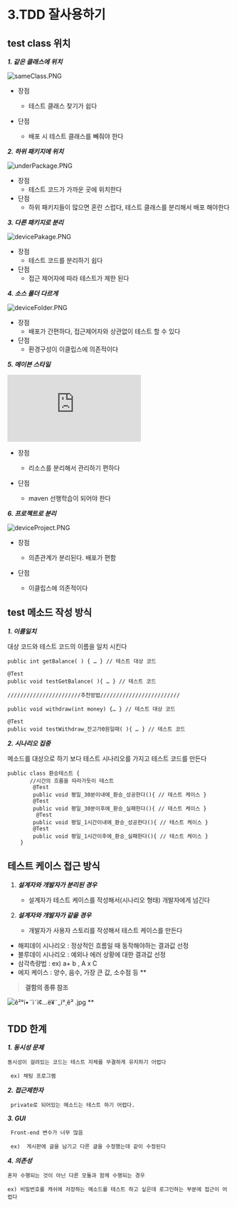 
# 3.TDD 잘사용하기

## test class 위치


 

 ***1. 같은 클래스에 위치***
 
 ![sameClass.PNG](https://github.com/src8655/cafe24_6/blob/master/img/sameClass.PNG?raw=true)
 

 - 장점
	 - 테스트 클래스 찾기가 쉽다

 - 단점
	 - 배포 시 테스트 클래스를 빼줘야 한다

 ***2. 하위 패키지에 위치***
 
![underPackage.PNG](https://github.com/src8655/cafe24_6/blob/master/img/underPackage.PNG?raw=true)

 - 장점
	 - 테스트 코드가 가까운 곳에 위치한다
 -   단점
	 - 하위 패키지들이 많으면 혼란 스럽다, 테스트 클래스를 분리해서 배포 해야한다
	 

 ***3. 다른 패키지로 분리***
 
![devicePakage.PNG](https://github.com/src8655/cafe24_6/blob/master/img/devicePakage.PNG?raw=true)

 - 장점
	 - 테스트 코드를 분리하기 쉽다
 - 단점
	 - 접근 제어자에 따라 테스트가 제한 된다

  
	
 ***4. 소스 폴더 다르게***

![deviceFolder.PNG](https://github.com/src8655/cafe24_6/blob/master/img/deviceFolder.PNG?raw=true)

 - 장점
	 - 배포가 간편하다, 접근제어자와 상관없이 테스트 할 수 있다
 - 단점
	 - 환경구성이 이클립스에 의존적이다

 ***5. 메이븐 스타일***
 
![mvn-dir.gif](http://www.egovframe.go.kr/wiki/lib/exe/fetch.php?cache=&w=900&h=435&media=egovframework:dev:dep:build:mvn-dir.gif)

 - 장점

	 - 리소스를 분리해서 관리하기 편하다
 - 단점
	 - maven 선행학습이 되어야 한다

 ***6. 프로젝트로 분리***
 
 ![deviceProject.PNG](https://github.com/src8655/cafe24_6/blob/master/img/deviceProject.PNG?raw=true)
 

 - 장점

	 - 의존관계가 분리된다. 배포가 편함

 - 단점

	 - 이클립스에 의존적이다

## test 메소드 작성 방식

 ***1. 이름일치***
 
 대상 코드와 테스트 코드의 이름을 일치 시킨다

    public int getBalance( ) { … } // 테스트 대상 코드
    
    @Test 
    public void testGetBalance( ){ … } // 테스트 코드
    
    ///////////////////////추천방법/////////////////////////
    
    public void withdraw(int money) {… } // 테스트 대상 코드
    
    @Test 
    public void testWithdraw_잔고가0원일때( ){ … } // 테스트 코드
   

 ***2. 시나리오 집중***
 
메소드를 대상으로 하기 보다 테스트 시나리오를 가지고 테스트 코드를 만든다

    public class 환승테스트 { 
		   //시간의 흐름을 따라가듯이 테스트
		    @Test 
		    public void 평일_30분이내에_환승_성공한다(){ // 테스트 케이스 } 
		    @Test 
		    public void 평일_30분이후에_환승_실패한다(){ // 테스트 케이스 }
		     @Test 
		    public void 평일_1시간이내에_환승_성공한다(){ // 테스트 케이스 } 
		    @Test 
		    public void 평일_1시간이후에_환승_실패한다(){ // 테스트 케이스 }
	    }
	    
	 

## 테스트 케이스 접근 방식

 1. ***설계자와 개발자가 분리된 경우***
	 * 설계자가 테스트 케이스를 작성해서(시나리오 형태) 개발자에게 넘긴다
	 
 2. ***설계자와 개발자가 같읕 경우***
	 * 개발자가 사용자 스토리를 작성해서 테스트 케이스를 만든다 

* 해피데이 시나리오 : 정상적인 흐름일 때 동작해야하는 결과값 선정
* 블루데이 시나리오 : 예외나 에러 상황에 대한 결과값 선정
* 삼각측량법 : ex) a+ b ,  A x C
* 에지 케이스 : 양수, 음수, 가장 큰 값, 소수점 등
**

> **결함의 종류 참조**

![ê²°í•¨ì˜ì¢…ë¥˜_ì°¸ê³ .jpg](https://github.com/src8655/cafe24_6/blob/master/%EA%B2%B0%ED%95%A8%EC%9D%98%EC%A2%85%EB%A5%98_%EC%B0%B8%EA%B3%A0.jpg?raw=true)
**

## TDD 한계

 ***1. 동시성 문제***
 
 	동시성이 걸려있는 코드는 테스트 자체를 무결하게 유지하기 어렵다
 
	 ex) 채팅 프로그램
	 
 ***2. 접근제한자***
 
	 private로 되어있는 메소드는 테스트 하기 어렵다. 
	 
 ***3. GUI***
 
	 Front-end 변수가 너무 많음 
	 
	 ex)  게시판에 글을 남기고 다른 글을 수정했는데 같이 수정된다
	 
 ***4. 의존성***
 
	혼자 수행되는 것이 아닌 다른 모듈과 함께 수행되는 경우
	
	ex)	비밀번호를 캐쉬에 저장하는 메소드를 테스트 하고 싶은데 로그인하는 부분에 접근이 어렵다
	
